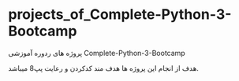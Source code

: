 # projects_of_Complete-Python-3-Bootcamp
پروژه های ردوره آموزشی Complete-Python-3-Bootcamp 

هدف از انجام این پروژه ها هدف مند کدکردن و رعایت پپ8 میباشد.
